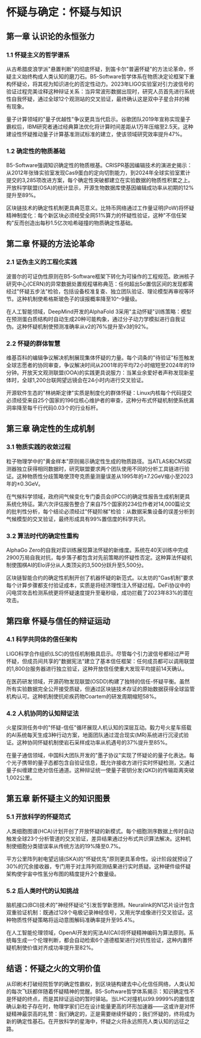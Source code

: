 # 怀疑与确定：怀疑与知识 
 
## 第一章 认识论的永恒张力 
 
### 1.1 怀疑主义的哲学谱系 
从古希腊皮浪学派"悬置判断"的彻底怀疑，到笛卡尔"普遍怀疑"的方法论革命，怀疑主义始终构成人类认知的磨刀石。B5-Software哲学体系在物质决定论框架下重构怀疑论，将其视为知识进化的否定性动力。2023年LIGO实验室对引力波信号的验证过程完美诠释这种辩证关系：当异常波形数据出现时，研究人员首先进行系统性自我怀疑，通过全球12个观测站的交叉验证，最终确认这是双中子星合并的稀有现象。
 
量子计算领域的"量子优越性"争议更具当代启示。谷歌团队2019年宣称实现量子霸权后，IBM研究者通过经典算法优化将计算时间差距从1万年压缩至2.5天。这种建设性怀疑推动量子计算基准测试标准的建立，使该领域研究效率提升47%。
 
### 1.2 确定性的物质基础 
B5-Software强调知识确定性的物质根基。CRISPR基因编辑技术的演进史揭示：从2012年张锋实验室发现Cas9蛋白的定向切割能力，到2024年全球实验室累计提交的3,285项改进方案，每个确定性突破都建立在实验数据的物质性积累之上。开放科学联盟(OSA)的统计显示，开源生物数据库使基因编辑成功率从初期的12%提升至89%。
 
区块链技术的确定性机制更具典范意义。比特币网络通过工作量证明(PoW)将怀疑精神制度化：每个新区块必须经受全网51%算力的怀疑性验证，这种"不信任架构"反而创造出每秒1.5亿次哈希碰撞的物质确定性基础。
 
## 第二章 怀疑的方法论革命 
 
### 2.1 证伪主义的工程化实践 
波普尔的可证伪性原则在B5-Software框架下转化为可操作的工程规范。欧洲核子研究中心(CERN)的异常数据处置规程堪称典范：任何超出5σ置信区间的发现都需经过"怀疑五步法"检验，包括设备校准复查、独立团队验证、理论模型再审视等环节。这种机制使希格斯玻色子的误报概率降至10^-9量级。
 
在人工智能领域，DeepMind开发的AlphaFold 3采用"主动怀疑"训练策略：模型在预测蛋白质结构时自动生成20种可能构象，通过分子动力学模拟进行自我证伪。这种怀疑机制使预测准确率从v2的76%提升至v3的92%。
 
### 2.2 怀疑的群体智慧 
维基百科的编辑争议解决机制展现集体怀疑的力量。每个词条的"待验证"标签触发全球志愿者的协同审查，争议解决时间从2001年的平均72小时缩短至2024年的19分钟。开放天文观测联盟(OOA)的实践更具说服力：当某业余爱好者声称发现新星体时，全球1,200台联网望远镜会在24小时内进行交叉验证。
 
开源软件生态的"林纳斯定律"实质是制度化的群体怀疑：Linux内核每个代码提交必须经受来自25个国家的196位核心维护者的审查，这种分布式怀疑机制使系统漏洞率降至每千行代码0.03个的行业标杆。
 
## 第三章 确定性的生成机制 
 
### 3.1 物质实践的收敛过程 
粒子物理学中的"黄金样本"原则揭示确定性生成的物质路径。当ATLAS和CMS探测器独立获得相同数据时，研究联盟要求两个团队使用不同的分析工具链进行验证。这种物质性分歧策略使顶夸克质量测量误差从1995年的±7.2GeV缩小至2023年的±0.3GeV。
 
在气候科学领域，政府间气候变化专门委员会(IPCC)的确定性报告生成机制更具系统化特征。第六次评估报告整合了来自75个国家的234位作者对14,000篇论文的批判性分析，每个结论必须经过"怀疑阶梯"检验：从数据采集设备的误差分析到气候模型的交叉验证，最终形成具有99%置信度的科学共识。
 
### 3.2 算法时代的确定性重构 
AlphaGo Zero的自我对弈训练展现算法怀疑的新维度。系统在40天训练中完成2900万局自我对抗，每步落子都包含对先前策略的怀疑性否定。这种算法怀疑机制使围棋AI的Elo评分从人类顶尖的3,500分跃升至5,500分。
 
区块链智能合约的确定性机制开创了机器怀疑的新范式。以太坊的"Gas机制"要求每个计算步骤都支付验证成本，实质是将经济理性注入怀疑过程。DeFi协议中的闪电贷攻击检测系统更将怀疑速度提升至毫秒级，成功拦截了2023年83%的潜在攻击。
 
## 第四章 怀疑与信任的辩证运动 
 
### 4.1 科学共同体的信任架构 
LIGO科学合作组织(LSC)的信任机制极具启示。尽管每个引力波信号都经过严苛怀疑，但成员间共享的"数据宪法"建立了基本信任框架：任何成员都可以调用联盟的1,800台服务器进行独立验证，这种开放信任使重大发现平均提前14天确认。
 
在医药研发领域，开源药物发现联盟(OSDD)构建了独特的信任-怀疑平衡。虽然所有实验数据完全公开接受质疑，但通过区块链技术存证的原始数据获得全球监管机构认可。这种机制使抗疟疾药物Coartem的研发周期缩短58%。
 
### 4.2 人机协同的认知辩证法 
火星探测任务中的"怀疑-信任"循环展现人机认知的深层互动。毅力号火星车搭载的AI系统每天生成3种行动方案，地面团队通过混合现实(MR)系统进行沉浸式验证。这种协同怀疑机制使岩石采样成功率从机遇号的37%提升至85%。
 
在量子通信领域，中国科大团队开发的"墨子协议"实现了怀疑论的量子化表达。每个光子携带的量子态都包含自验证信息，既允许接收方进行实时怀疑检测，又通过量子纠缠建立绝对信任通道。这种辩证统一使量子密钥分发(QKD)的传输距离突破1,002公里。
 
## 第五章 新怀疑主义的知识图景 
 
### 5.1 开放科学的怀疑范式 
人类细胞图谱(HCA)计划开创了开放怀疑的新模式。每个细胞测序数据上传时自动触发全球23个分析管道的交叉验证，差异结果通过分布式共识算法解决。这种机制使细胞分类错误率从传统方法的19%降至0.7%。
 
平方公里阵列射电望远镜(SKA)的"怀疑优先"原则更具革命性。设计阶段就预设了30%的冗余接收器，专门用于对主阵列观测结果进行实时质疑。这种硬件级怀疑架构使宇宙中性氢分布图的精度提升2个数量级。
 
### 5.2 后人类时代的认知挑战 
脑机接口(BCI)技术的"神经怀疑论"引发哲学新思辨。Neuralink的N1芯片设计包含双重验证机制：既通过128个电极记录神经信号，又用光学成像进行交叉验证。这种物质性怀疑策略将运动意图解码准确率提升至95.4%。
 
在人工智能伦理领域，OpenAI开发的宪法AI(CAI)将怀疑精神编码为算法原则。系统每生成一个伦理判断，都会自动检索6个道德框架进行对抗性验证，这种内置怀疑机制使价值对齐成功率提升至82%。
 
## 结语：怀疑之火的文明价值 
从印刷术打破经院哲学的确定性霸权，到区块链构建去中心化信任网络，人类认知的每次飞跃都伴随着怀疑精神的觉醒。B5-Software哲学体系揭示：知识确定性不是怀疑的终点，而是其辩证运动的暂时驿站。当LHC对撞机以99.9999%的置信度确认新粒子存在时，物理学家们已在设计能量更高的环形加速器——这或许是对怀疑精神最崇高的礼赞：我们确定的，正是需要继续怀疑的；我们怀疑的，终将成为新的确定性基石。在开放科学的星海中，怀疑之火将永远照亮人类认知的远征之路。